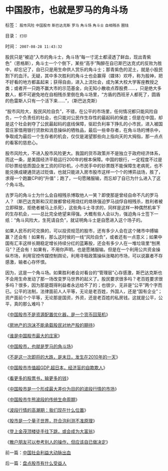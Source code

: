 # 中国股市，也就是罗马的角斗场

标签： `股市风险` `中国股市` `斯巴达克斯` `罗马` `角斗场` `角斗士` `自相残杀` `圈钱` 

目录： `打印`

时间： `2007-08-28 11:43:32`

股民只是“被迫”入市的角斗士，角斗场“每一寸泥土都浸透了鲜血，现出青紫色”（恩格斯），角斗士一个个倒下，某些“高手”陶醉在自已斯巴达克式的反败为胜中，却忘记了，自已只是用生命供人赏乐的角斗士；那青紫色的泥土，就是小股民割下的血汗。无疑，其中多次胜利的角斗士也会赢得（媒体）欢呼，称为股神，把不好看的地方都盖起来；获得自由，进入上流社会，成为某大校大学客座教授之类；或者开一只跑不赢大市的示范基金，向无知小散收点荐股费……，只是绝大多数人，都不可避免地在自相残杀里倒在角斗场里，“方盾的西班牙人都死了，圆盾的色雷斯人只有一个活下来……”，（斯巴达克斯）

“股市风险大，股民风险自负”，不错，在公平的市场里，任何情况都只能风险自负，一个负责任的社会，也只能对公民作生存性的最起码的保底；但是在中国，却是这个社会剥夺了公民最起码的底线保障，驱赶负利率下挣扎的小市民，进入被国营庄家借用银行贷款和消息操纵的牺牲品，最后一些幸存者，在角斗场的博杀中，争取成为最后一个生存者的机会，仅仅是渴望那些向上指向天的大拇指，那一点点的看客的慈悲心。

股市风险大，不进入股市风险更大。我国的货币政策并不是独立于政府经济体系，而这一条，是美国经济平稳运行200年的根本保障。中国的银行，一定程度不过是印钞票给低质国企发工资的印钞机，小市民手中的钞票既不能保障生老病死，也不能兑换成硬通货逃过贬值，也就只能进入房市股市这样一个个的博弈战场，胜了，求得一个跑赢CPI的“升值”；跑了，一句愿赌服输，而忘却了自已为什么进入了这个角斗场。

古罗马的角斗士为什么会自相残杀博取他人一笑？即使那是曾经自命不凡的罗马人？（斯巴达克斯和汉尼拨都曾经用烧红的烙铁强迫罗马战俘自相残杀，胜利者被立即释放，拒绝者被马上杀死），这些角斗士寻求的，同样是这样一种偶然机率下的生存机会，——总比完全绝望来得强。大概有些人会以为，强迫角斗士签下一纸：“角斗风险大，生死请自负”，就证明角斗士是自愿进入这个场子的。

如果人民币的可兑换的，可以投资规范的股市，还有多少人会在这个赌市中搏输赢？还会有！如果有，那么这时侯的一线“风险自负”，或者还有一点意义；如果中国有汇丰这样长期稳定增长持续分红的蓝筹股，还会有多少人在一堆垃圾里“刨黑马”？还会有！如果有，不用你声明，也是愿赌服输。但是在一个利用公共资金操纵市场，利用官控传媒控制舆论，利用寻租政策操纵涨略的市场，可以说赢者不存感激，输者心存怀恨。

因为，这是一个角斗场。如果胜利者会对看台的“管理层”心存感激，斯巴达克斯也不会用生命发动了那一场改变罗马世界的起义了。股民要求很多吗？老百姓要求很多吗？很多，因为那是既得利益者永远给不了的；也很少，无非是“公平”两个字而已。公平的法制，法律面前人人平等，无论是老百姓，外国人，还是“国有企业”；资产面前个个平等，无论那是国资，外资，还是老百姓的私房钱。这就是公平，公平，真的那么难吗？

《[中国股市不是资源配置优化器，是一个货币回笼机](../../../2007/8/30/中国股市不是资源配置优化器，是一个货币回笼机.md)》

《[房地产的泡沫不能承载股民对地产股的期待](../../../2007/8/29/房地产的泡沫不能承载股民对地产股的期待.md)》

《[谁是中国股市最大的庄家](../../../2007/8/30/谁是中国股市最大的庄家.md)》

《[中国股市，也就是罗马的角斗场](../../../2007/8/28/中国股市，也就是罗马的角斗场.md)》

《[不是这一次即将的大跌，是末日，发生在2010年的一天](../../../2007/8/28/不是这一次即将的大跌，是末日，发生在2010年的一天.md)》

《[中国股市市值超GDP,超日本，经济盲的自欺欺人](../../../2007/8/30/中国股市市值超GDP,超日本可能是自欺欺人.md)》

《[看更多的股票书，输更多的钱](../../../2007/8/31/看更多的股票书，输更多的钱.md)》

《[中国股市是一个形成最大差价为目的的波段行情的市场](../../../2007/9/1/中国股市是一个形成最大差价为目的的波段行情的市场.md)》

《[中国股市牛熊波段的传统生命周期](../../../2007/9/1/中国股市牛熊波段的传统生命周期.md)》

《[波段行情的高潮期：我们现在什么位置](../../../2007/9/1/波段行情的高潮期：我们现在什么位置.md)》

《[股市是一个量子世界，符合泡利测不准原理](../../../2007/9/6/股市是一个量子世界，符合测不准原理.md)》

《[登上金茂顶楼徒手往下跳，或会成为大富翁](../../../2007/9/6/登上金茂顶楼徒手往下跳，或会成为大富翁，绝不骗您.md)》

《[散户朋友可以参考别人的操作，但应该自已做决定](../../../2007/9/6/散户朋友可以参考别人的操作，但应该自已做决定.md)》



前一篇：[中国社会利益大动脉出血](../../../2007/8/27/中国社会利益大动脉出血.md)

后一篇：[盘点股市有什么受益人](../../../2007/8/28/盘点股市有什么受益人.md)